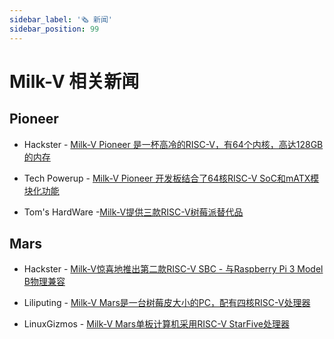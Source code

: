 ```yaml
---
sidebar_label: '🗞️ 新闻'
sidebar_position: 99
---
```


# Milk-V 相关新闻

## Pioneer

- Hackster - [Milk-V Pioneer 是一杯高冷的RISC-V，有64个内核，高达128GB的内存](https://www.hackster.io/news/milk-v-s-pioneer-is-a-tall-glass-of-cold-risc-v-with-64-cores-up-to-128gb-of-ram-fabf9f22747f)

- Tech Powerup - [Milk-V Pioneer 开发板结合了64核RISC-V SoC和mATX模块化功能](https://www.techpowerup.com/308989/milk-v-pioneer-developer-board-combines-64-core-risc-v-soc-with-matx-modularity)

- Tom's HardWare -[Milk-V提供三款RISC-V树莓派替代品](https://www.tomshardware.com/news/milk-v-offers-a-trio-of-risc-v-raspberry-pi-alternatives?utm_campaign=socialflow&utm_source=twitter.com&utm_medium=social)

## Mars
- Hackster - [Milk-V惊喜地推出第二款RISC-V SBC - 与Raspberry Pi 3 Model B物理兼容](https://www.hackster.io/news/milk-v-surprises-with-a-second-risc-v-sbc-physically-compatible-with-the-raspberry-pi-3-model-b-fa548a5908e8)

- Liliputing - [Milk-V Mars是一台树莓皮大小的PC，配有四核RISC-V处理器](https://liliputing.com/milk-v-mars-is-a-raspberry-pi-sized-pc-with-a-quad-core-risc-v-processor/)

- LinuxGizmos - [Milk-V Mars单板计算机采用RISC-V StarFive处理器](https://linuxgizmos.com/milk-v-mars-single-board-computer-features-risc-v-starfive-processor/)